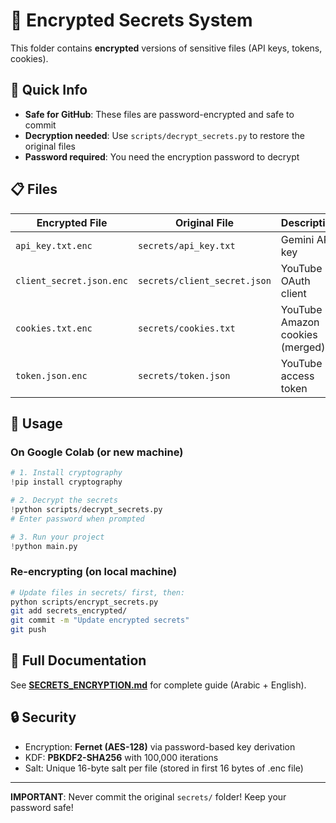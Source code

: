 # 🔐 Encrypted Secrets System

This folder contains **encrypted** versions of sensitive files (API keys, tokens, cookies).

## 🎯 Quick Info

- **Safe for GitHub**: These files are password-encrypted and safe to commit
- **Decryption needed**: Use `scripts/decrypt_secrets.py` to restore the original files
- **Password required**: You need the encryption password to decrypt

## 📋 Files

| Encrypted File | Original File | Description |
|----------------|---------------|-------------|
| `api_key.txt.enc` | `secrets/api_key.txt` | Gemini API key |
| `client_secret.json.enc` | `secrets/client_secret.json` | YouTube OAuth client |
| `cookies.txt.enc` | `secrets/cookies.txt` | YouTube + Amazon cookies (merged) |
| `token.json.enc` | `secrets/token.json` | YouTube access token |

## 🚀 Usage

### On Google Colab (or new machine)

```python
# 1. Install cryptography
!pip install cryptography

# 2. Decrypt the secrets
!python scripts/decrypt_secrets.py
# Enter password when prompted

# 3. Run your project
!python main.py
```

### Re-encrypting (on local machine)

```bash
# Update files in secrets/ first, then:
python scripts/encrypt_secrets.py
git add secrets_encrypted/
git commit -m "Update encrypted secrets"
git push
```

## 📖 Full Documentation

See **[SECRETS_ENCRYPTION.md](../SECRETS_ENCRYPTION.md)** for complete guide (Arabic + English).

## 🔒 Security

- Encryption: **Fernet (AES-128)** via password-based key derivation
- KDF: **PBKDF2-SHA256** with 100,000 iterations
- Salt: Unique 16-byte salt per file (stored in first 16 bytes of .enc file)

---

**IMPORTANT**: Never commit the original `secrets/` folder! Keep your password safe!
